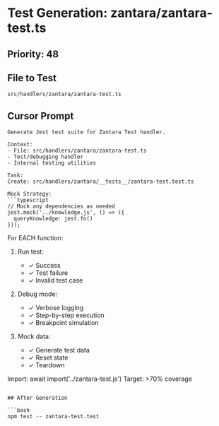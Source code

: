 # Test Generation: zantara/zantara-test.ts

## Priority: 48

## File to Test
`src/handlers/zantara/zantara-test.ts`

## Cursor Prompt

```
Generate Jest test suite for Zantara Test handler.

Context:
- File: src/handlers/zantara/zantara-test.ts
- Test/debugging handler
- Internal testing utilities

Task:
Create: src/handlers/zantara/__tests__/zantara-test.test.ts

Mock Strategy:
```typescript
// Mock any dependencies as needed
jest.mock('../knowledge.js', () => ({
  queryKnowledge: jest.fn()
}));
```

For EACH function:
1. Run test:
   - ✓ Success
   - ✓ Test failure
   - ✓ Invalid test case

2. Debug mode:
   - ✓ Verbose logging
   - ✓ Step-by-step execution
   - ✓ Breakpoint simulation

3. Mock data:
   - ✓ Generate test data
   - ✓ Reset state
   - ✓ Teardown

Import: await import('../zantara-test.js')
Target: >70% coverage
```

## After Generation

```bash
npm test -- zantara-test.test
```
